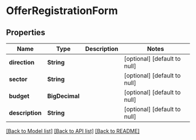# OfferRegistrationForm
## Properties

Name | Type | Description | Notes
------------ | ------------- | ------------- | -------------
**direction** | **String** |  | [optional] [default to null]
**sector** | **String** |  | [optional] [default to null]
**budget** | **BigDecimal** |  | [optional] [default to null]
**description** | **String** |  | [optional] [default to null]

[[Back to Model list]](../../README.md#documentation-for-models) [[Back to API list]](../../README.md#documentation-for-api-endpoints) [[Back to README]](../../README.md)

